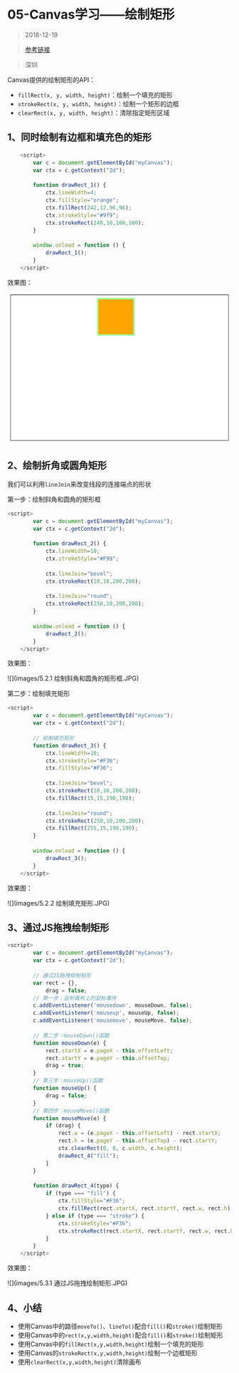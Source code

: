 #    05-Canvas学习——绘制矩形

> 2018-12-19

> [参考链接](https://www.w3cplus.com/canvas/drawing-rectangular.html)

> 深圳

Canvas提供的绘制矩形的API：

- `fillRect(x, y, width, height)`：绘制一个填充的矩形
- `strokeRect(x, y, width, height)`：绘制一个矩形的边框
- `clearRect(x, y, width, height)`：清除指定矩形区域

## 1、同时绘制有边框和填充色的矩形

 

```js
    <script>
        var c = document.getElementById("myCanvas");
        var ctx = c.getContext("2d");

        function drawRect_1() {
            ctx.lineWidth=4;
            ctx.fillStyle="orange";
            ctx.fillRect(242,12,96,96);
            ctx.strokeStyle="#9f9";
            ctx.strokeRect(240,10,100,100);
        }
        
        window.onload = function () {
            drawRect_1();
        }
    </script>
```

效果图：

![](images/5.1同时绘制有边框和填充色的矩形.JPG)

## 2、绘制折角或圆角矩形

我们可以利用`lineJoin`来改变线段的连接端点的形状

第一步：绘制斜角和圆角的矩形框

```js
<script>
        var c = document.getElementById("myCanvas");
        var ctx = c.getContext("2d");

        function drawRect_2() {
            ctx.lineWidth=10;
            ctx.strokeStyle="#F99";

            ctx.lineJoin="bevel";
            ctx.strokeRect(10,10,200,200);

            ctx.lineJoin="round";
            ctx.strokeRect(250,10,200,200);
        }
        
        window.onload = function () {
            drawRect_2();
        }
    </script>
```

效果图：

![](images/5.2.1 绘制斜角和圆角的矩形框.JPG)

第二步：绘制填充矩形

```js
<script>
        var c = document.getElementById("myCanvas");
        var ctx = c.getContext("2d");
        
        // 绘制填充矩形
        function drawRect_3() {
            ctx.lineWidth=10;
            ctx.strokeStyle="#F36";
            ctx.fillStyle="#F36";

            ctx.lineJoin="bevel";
            ctx.strokeRect(10,10,200,200);
            ctx.fillRect(15,15,190,190);

            ctx.lineJoin="round";
            ctx.strokeRect(250,10,200,200);
            ctx.fillRect(255,15,190,190);
        }

        window.onload = function () {
            drawRect_3();
        }
    </script>
```

效果图：

![](images/5.2.2 绘制填充矩形.JPG)

## 3、通过JS拖拽绘制矩形

```js
<script>
        var c = document.getElementById("myCanvas");
        var ctx = c.getContext("2d");

        // 通过JS拖拽绘制矩形
        var rect = {},
            drag = false;
        // 第一步：监听画布上的鼠标事件
        c.addEventListener('mousedown', mouseDown, false);
        c.addEventListener('mouseup', mouseUp, false);
        c.addEventListener('mousemove', mouseMove, false);

        // 第二步：mouseDown()函数
        function mouseDown(e) {
            rect.startX = e.pageX - this.offsetLeft;
            rect.startY = e.pageY - this.offsetTop;
            drag = true;
        }
        // 第三步：mouseUp()函数
        function mouseUp() {
            drag = false;
        }
        // 第四步：mouseMove()函数
        function mouseMove(e) {
            if (drag) {
                rect.w = (e.pageX - this.offsetLeft) - rect.startX;
                rect.h = (e.pageY - this.offsetTop) - rect.startY;
                ctx.clearRect(0, 0, c.width, c.height);
                drawRect_4("fill");
            }
        }

        function drawRect_4(type) {
            if (type === "fill") {
                ctx.fillStyle="#F36";
                ctx.fillRect(rect.startX, rect.startY, rect.w, rect.h);
            } else if (type === "stroke") {
                ctx.strokeStyle="#F36";
                ctx.strokeRect(rect.startX, rect.startY, rect.w, rect.h);
            }
        }
    </script>
```

效果图：

![](images/5.3.1 通过JS拖拽绘制矩形.JPG)

## 4、小结

- 使用Canvas中的路径`moveTo()`、`lineTo()`配合`fill()`和`stroke()`绘制矩形
- 使用Canvas中的`rect(x,y,width,height)`配合`fill()`和`stroke()`绘制矩形
- 使用Canvas中的`fillRect(x,y,width,height)`绘制一个填充的矩形
- 使用Canvas的`strokeRect(x,y,width,height)`绘制一个边框矩形
- 使用`clearRect(x,y,width,height)`清除画布
